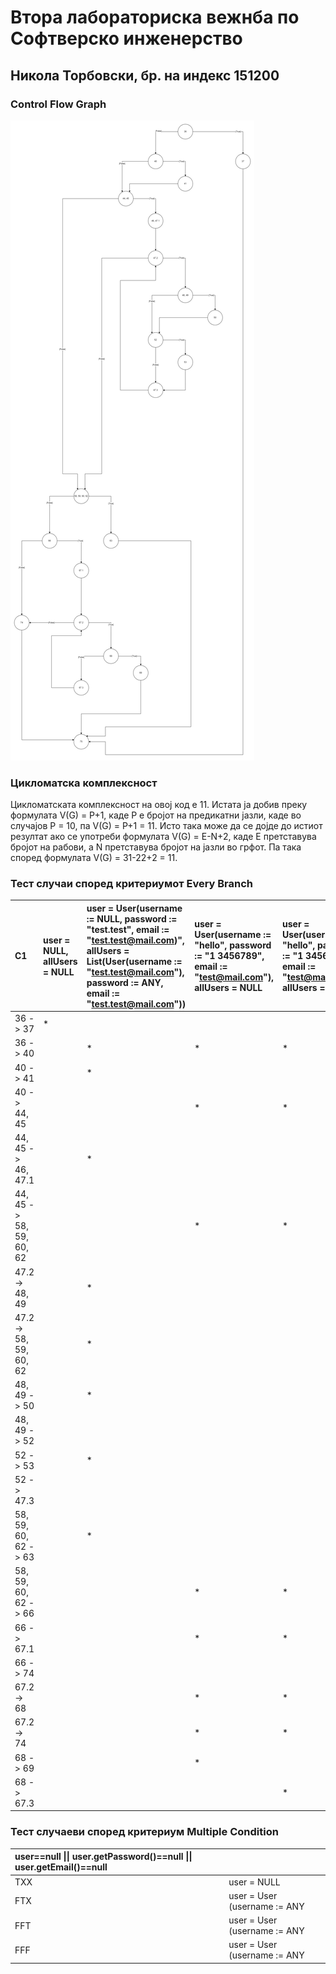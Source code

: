 # **Втора лабораториска вежнба по Софтверско инженерство**

## **Никола Торбовски, бр. на индекс 151200**

### **Control Flow Graph**

![Control Flow Diagram (CFG)](./Static/Control%20Flow%20Diagram%20(CFG).png)

### **Цикломатска комплексност**

Цикломатската комплексност на овој код е 11. Истата ја добив преку формулата V(G) = P+1, каде P е бројот на предикатни јазли, каде во случајов P = 10, па V(G) = P+1 = 11. Исто така може да се дојде до истиот резултат ако се употреби формулата V(G) = E-N+2, каде E претставува бројот на рабови, a N претставува бројот на јазли во грфот. Па така според формулата V(G) = 31-22+2 = 11.

### **Тест случаи според критериумот Every Branch**

|C1|user = NULL, allUsers = NULL|user = User(username := NULL, password := "test.test", email := "test.test@mail.com)", allUsers = List(User(username := "test.test@mail.com"), password := ANY, email := "test.test@mail.com"))|user = User(username := "hello", password := "1 3456789", email := "test@mail.com"), allUsers = NULL|user = User(username := "hello", password := "1 3456789", email := "test@mail.com"), allUsers = NULL|
|:----|:----|:----|:----|:----|
|36 -> 37|*| | | |
|36 -> 40| |*|*|*|
|40 -> 41| |*| | |
|40 -> 44, 45| | |*|*|
|44, 45 -> 46, 47.1| |*| | |
|44, 45 -> 58, 59, 60, 62| | |*|*|
|47.2 -> 48, 49| |*| | |
|47.2 -> 58, 59, 60, 62| |*| | |
|48, 49 -> 50| |*| | |
|48, 49 -> 52| | | | |
|52 -> 53| |*| | |
|52 -> 47.3| | | | |
|58, 59, 60, 62 -> 63| |*| | |
|58, 59, 60, 62 -> 66| | |*|*|
|66 -> 67.1| | |*|*|
|66 -> 74| | | | |
|67.2 -> 68| | |*|*|
|67.2 -> 74| | |*|*|
|68 -> 69| | |*| |
|68 -> 67.3| | | |*|

### **Тест случаеви според критериум Multiple Condition**

| user==null \|\| user.getPassword()==null \|\| user.getEmail()==null ||
| :---- | :---- |
| TXX | user = NULL |
| FTX | user = User (username := ANY| password := NULL | email := ANY) |
| FFT | user = User (username := ANY| password := "123" | email := NULL) |
| FFF | user = User (username := ANY | password := "123" | email := "test@mail.com") |
